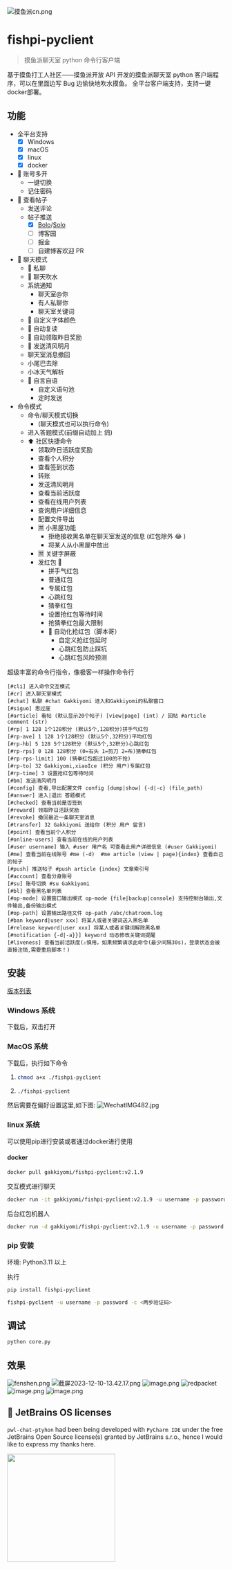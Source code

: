 ![摸鱼派cn.png](https://b3logfile.com/file/2023/05/摸鱼派-cn-owZQT8f.png)

# fishpi-pyclient

> 摸鱼派聊天室 python 命令行客户端

基于摸鱼打工人社区——摸鱼派开放 API 开发的摸鱼派聊天室 python 客户端程序，可以在里面边写 Bug 边愉快地吹水摸鱼。
全平台客户端支持，支持一键docker部署。
## 功能
- 全平台支持
  - [x] Windows
  - [x] macOS
  - [x] linux
  - [x] docker
- 🥷 账号多开
  - 一键切换
  - 记住密码
- 📑 查看帖子
  - 发送评论
  - 帖子推送
    - [x] [Bolo](https://github.com/adlered/bolo-solo)/[Solo](https://github.com/88250/solo)
    - [ ] 博客园
    - [ ] 掘金
    - [ ] 自建博客欢迎 PR
- 💬 聊天模式
  - 💬 私聊
  - 💬 聊天吹水
  - 系统通知
    - 聊天室@你
    - 有人私聊你
    - 聊天室关键词
  - 🌈 自定义字体颜色
  - 🤖️ 自动复读
  - 🤖️ 自动领取昨日奖励
  - 🌛 发送清风明月
  - 聊天室消息撤回
  - 小尾巴去除
  - 小冰天气解析
  - 🧠 自言自语
    - 自定义语句池
    - 定时发送
- 命令模式
  - 命令/聊天模式切换
    - (聊天模式也可以执行命令)
  - 进入答题模式(前缀自动加上 鸽)
  - ⬆️ 社区快捷命令
    - 领取昨日活跃度奖励
    - 查看个人积分
    - 查看签到状态
    - 转账
    - 发送清风明月
    - 查看当前活跃度
    - 查看在线用户列表
    - 查询用户详细信息
    - 配置文件导出
    - 🈲️ 小黑屋功能
      - 拒绝接收黑名单在聊天室发送的信息 (红包除外 😂 )
      - 将某人从小黑屋中放出
    - 🈲️ 关键字屏蔽
    - 发红包 🧧
      - 拼手气红包
      - 普通红包
      - 专属红包
      - 心跳红包
      - 猜拳红包
      - 设置抢红包等待时间
      - 抢猜拳红包最大限制
      - 🧧 自动化抢红包（脚本哥）
        - 自定义抢红包延时
        - 心跳红包防止踩坑
        - 心跳红包风险预测

超级丰富的命令行指令，像极客一样操作命令行

```text
[#cli] 进入命令交互模式
[#cr] 进入聊天室模式
[#chat] 私聊 #chat Gakkiyomi 进入和Gakkiyomi的私聊窗口
[#siguo] 思过崖
[#article] 看帖 (默认显示20个帖子) [view|page] (int) / 回帖 #article comment (str)
[#rp] 1 128 1个128积分 (默认5个,128积分)拼手气红包
[#rp-ave] 1 128 1个128积分 (默认5个,32积分)平均红包
[#rp-hb] 5 128 5个128积分 (默认5个,32积分)心跳红包
[#rp-rps] 0 128 128积分 (0=石头 1=剪刀 2=布)猜拳红包
[#rp-rps-limit] 100 (猜拳红包超过100的不抢)
[#rp-to] 32 Gakkiyomi,xiaoIce (积分 用户)专属红包
[#rp-time] 3 设置抢红包等待时间
[#bm] 发送清风明月
[#config] 查看,导出配置文件 config [dump|show] {-d|-c} (file_path)
[#answer] 进入|退出 答题模式
[#checked] 查看当前是否签到
[#reward] 领取昨日活跃奖励
[#revoke] 撤回最近一条聊天室消息
[#transfer] 32 Gakkiyomi 送给你 (积分 用户 留言)
[#point] 查看当前个人积分
[#online-users] 查看当前在线的用户列表
[#user username] 输入 #user 用户名 可查看此用户详细信息 (#user Gakkiyomi)
[#me] 查看当前在线账号 #me (-d)  #me article (view | page){index} 查看自己的帖子
[#push] 推送帖子 #push article {index} 文章索引号
[#account] 查看分身账号
[#su] 账号切换 #su Gakkiyomi
[#bl] 查看黑名单列表
[#op-mode] 设置窗口输出模式 op-mode {file|backup|console} 支持控制台输出,文件输出,备份输出模式
[#op-path] 设置输出路径文件 op-path /abc/chatroom.log
[#ban keyword|user xxx] 将某人或者关键词送入黑名单
[#release keyword|user xxx] 将某人或者关键词解除黑名单
[#notification {-d|-a}}] keyword 动态修改关键词提醒
[#liveness] 查看当前活跃度(⚠️慎用，如果频繁请求此命令(最少间隔30s)，登录状态会被直接注销,需要重启脚本！)
```

## 安装

[版本列表](https://github.com/gakkiyomi/fishpi-pyclient/releases)

### Windows 系统

下载后，双击打开

### MacOS 系统

下载后，执行如下命令

1. ```bash
   chmod a+x ./fishpi-pyclient
   ```

2. ```bash
   ./fishpi-pyclient
   ```

然后需要在偏好设置这里,如下图:
![WechatIMG482.jpg](https://file.fishpi.cn/2023/12/WechatIMG482-3c599a0e.jpg)

### linux 系统
可以使用pip进行安装或者通过docker进行使用
#### docker
~~~bash
docker pull gakkiyomi/fishpi-pyclient:v2.1.9
~~~
交互模式进行聊天
~~~bash
docker run -it gakkiyomi/fishpi-pyclient:v2.1.9 -u username -p password -c <两步验证码>
~~~
后台红包机器人
~~~bash
docker run -d gakkiyomi/fishpi-pyclient:v2.1.9 -u username -p password -c <两步验证码>
~~~

### pip 安装

环境: Python3.11 以上

执行

```bash
pip install fishpi-pyclient
```

```bash
fishpi-pyclient -u username -p password -c <两步验证码>
```

## 调试

```bash
python core.py
```

## 效果

![fenshen.png](https://file.fishpi.cn/2023/12/账号分身-0a25be81.png)
![截屏2023-12-10-13.42.17.png](https://file.fishpi.cn/2023/12/截屏20231210134217-df6839af.png)
![image.png](https://file.fishpi.cn/2023/06/image-d4da9bf7.png)
![redpacket](https://file.fishpi.cn/2023/06/image-d0ad7756.png)
![image.png](https://pwl.stackoverflow.wiki/2022/01/image-f74aae7e.png)
![image.png](https://pwl.stackoverflow.wiki/2022/01/image-1b685256.png)

## 🔑 JetBrains OS licenses

`pwl-chat-ptyhon` had been being developed with `PyCharm IDE` under the free JetBrains Open Source license(s) granted by JetBrains s.r.o., hence I would like to express my thanks here.

<a href="https://www.jetbrains.com/?from=pwl-chat-ptyhon" target="_blank"><img src="https://b3logfile.com/file/2021/05/jetbrains-variant-2-42d96aa4.png" width="250" align="middle"/></a>
